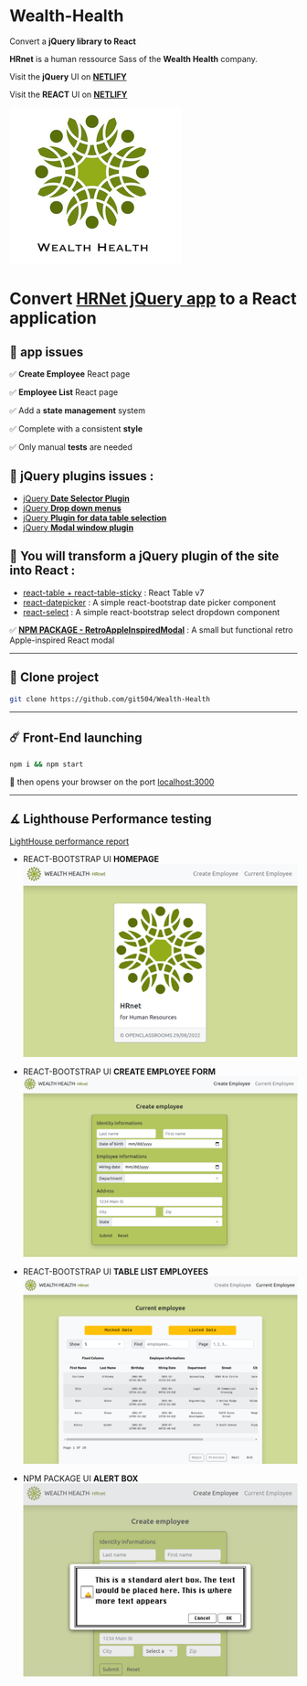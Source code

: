 # Wealth-Health

Convert a **jQuery library to React**

**HRnet** is a human ressource Sass of the **Wealth Health** company.


Visit the **jQuery** UI on [**NETLIFY**](https://chic-bavarois-ad5df3.netlify.app)

Visit the **REACT** UI on [**NETLIFY**](https://courageous-swan-58d1c8.netlify.app)

![logo](./public/logoWealthHealth.jpg)

# Convert [HRNet jQuery app](https://github.com/git504/P12_Front-end) to a React application

## 🔖 app issues

✅ **Create Employee** React page

✅ **Employee List** React page

✅ Add a **state management** system

✅ Complete with a consistent **style**

✅ Only manual **tests** are needed

## 🔖 jQuery plugins issues :

- [jQuery **Date Selector Plugin**](https://github.com/OpenClassrooms-Student-Center/P12_Front-end/issues/1)
- [jQuery **Drop down menus**](https://github.com/OpenClassrooms-Student-Center/P12_Front-end/issues/4)
- [jQuery **Plugin for data table selection**](https://github.com/OpenClassrooms-Student-Center/P12_Front-end/issues/2)
- [jQuery **Modal window plugin**](https://github.com/OpenClassrooms-Student-Center/P12_Front-end/issues/3)

## 🔖 You will transform a **jQuery plugin** of the site **into React** :

- [react-table + react-table-sticky](https://www.npmjs.com/package/react-table) : React Table v7
- [react-datepicker](https://react-bootstrap.github.io/forms/overview/) : A simple react-bootstrap date picker component
- [react-select](https://react-bootstrap.github.io/forms/overview/) : A simple react-bootstrap select dropdown component

✅ [**NPM PACKAGE - RetroAppleInspiredModal**](https://www.npmjs.com/package/retro-apple-inspired-react-modal) : A small but functional retro Apple-inspired React modal

---

## 🔭 Clone project

```bash
git clone https://github.com/git504/Wealth-Health
```

---

## ☄️ Front-End launching

```bash
npm i && npm start
```

🔌 then opens your browser on the port [localhost:3000](http://localhost:3000)

---

## ∡ Lighthouse Performance testing

[LightHouse performance report](./public/HR-net001.png)

- REACT-BOOTSTRAP UI **HOMEPAGE**
  ![UI-HRnet](./public/HR-net001.png)

- REACT-BOOTSTRAP UI **CREATE EMPLOYEE FORM**
  ![UI-HRnet](./public/HR-net002.png)

- REACT-BOOTSTRAP UI **TABLE LIST EMPLOYEES**
  ![UI-HRnet](./public/HR-net005.png)

- NPM PACKAGE UI **ALERT BOX**
  ![UI-HRnet](./public/HR-net004.png)
